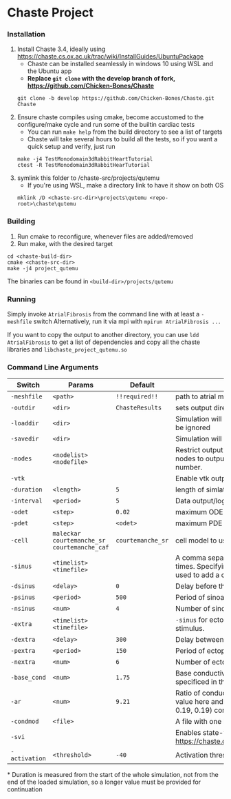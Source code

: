 
# Chaste Project
### Installation
1. Install Chaste 3.4, ideally using https://chaste.cs.ox.ac.uk/trac/wiki/InstallGuides/UbuntuPackage
    * Chaste can be installed seamlessly in windows 10 using WSL and the Ubuntu app
    * **Replace `git clone` with the develop branch of fork, https://github.com/Chicken-Bones/Chaste**
    ```
    git clone -b develop https://github.com/Chicken-Bones/Chaste.git Chaste
    ```
2. Ensure chaste compiles using cmake, become accustomed to the configure/make cycle and run some of the builtin cardiac tests
    * You can run `make help` from the build directory to see a list of targets
    * Chaste will take several hours to build all the tests, so if you want a quick setup and verify, just run  
    ```
    make -j4 TestMonodomain3dRabbitHeartTutorial
    ctest -R TestMonodomain3dRabbitHearTutorial
    ```
3. symlink this folder to /chaste-src/projects/qutemu
    * If you're using WSL, make a directory link to have it show on both OS
    ```
    mklink /D <chaste-src-dir>\projects\qutemu <repo-root>\chaste\qutemu
    ```

### Building
1. Run cmake to reconfigure, whenever files are added/removed
2. Run make, with the desired target
```
cd <chaste-build-dir>
cmake <chaste-src-dir>
make -j4 project_qutemu
```
The binaries can be found in `<build-dir>/projects/qutemu`

### Running
Simply invoke `AtrialFibrosis` from the command line with at least a `-meshfile` switch
Alternatively, run it via mpi with `mpirun AtrialFibrosis ...`

If you want to copy the output to another directory, you can use `ldd AtrialFibrosis` to get a list of dependencies and copy all the chaste libraries and `libchaste_project_qutemu.so`


### Command Line Arguments
| Switch | Params | Default | Description |
| --- | --- | --- | --- |
| `-meshfile` | `<path>` | `!!required!!` | path to atrial mesh (wthout the .node extension)
| `-outdir` | `<dir>` | `ChasteResults` | sets output directory to `testoutput/<dir>`
| `-loaddir` | `<dir>` |  | Simulation will be resumed* from a state in `testoutput/<dir>`. `-meshfile` will be ignored
| `-savedir` | `<dir>` |  | Simulation will be saved in `testoutput/<dir>`
| `-nodes` | `<nodelist>`<br>`<nodefile>` || Restrict output nodes (by number in .node file). A comma separated list of nodes to output or a file where each entry is a single line containing a node number. |
| `-vtk` ||| Enable vtk output |
| `-duration` | `<length>` | `5` | length of simlation (ms) |
| `-interval` | `<period>` | `5` | Data output/logging interval for results.h5 and results.[p]vtk (ms) |
| `-odet` | `<step>` | `0.02` | maximum ODE integration step (ms) |
| `-pdet` | `<step>` | `<odet>` | maximum PDE integration step (ms) |
| `-cell` | `maleckar`<br>`courtemanche_sr`<br>`courtemanche_caf` | `courtemanche_sr` | cell model to use |
| `-sinus` | `<timelist>`<br>`<timefile>` || A comma separated list or newline separated file containing the stimulus times. Specifying this option will ignore `-psinus` and `-nsinus`. `-dsinus` can be used to add a constant to time values in this option. |
| `-dsinus` | `<delay>` | `0` | Delay before the first sinoatrial node trigger (ms) |
| `-psinus` | `<period>` | `500` | Period of sinoatrial trigger (ms) |
| `-nsinus` | `<num>` | `4` | Number of sinoatrial triggers  |
| `-extra` | `<timelist>`<br>`<timefile>` || `-sinus` for ectopic stimulus. Times are relative to the end of the sinus stimulus.  |
| `-dextra` | `<delay>` | `300` | Delay between last sinoatrial trigger and first ectopic trigger (ms) |
| `-pextra` | `<period>` | `150` | Period of ectopic trigger (ms) |
| `-nextra` | `<num>` | `6` | Number of ectopic triggers  |
| `-base_cond` | `<num>` | `1.75` | Base conductivity value (in Chaste's units). Not used if anatomical locations specificed in the .ele file |
| `-ar` | `<num>` | `9.21` | Ratio of conductivity values between longitudinal and transverse (default value here and for -base_cond corresponds to Chaste's traditional (1.75, 0.19, 0.19) conductivity) |
| `-condmod` | `<file>` || A file with one line per element containing conductivity multipliers
| `-svi` ||| Enables state-variable interpolation https://chaste.cs.ox.ac.uk/trac/wiki/ChasteGuides/StateVariableInterpolation
| `-activation` | `<threshold>` | `-40` | Activation threshold used for generating snapshots (mV). |

\* Duration is measured from the start of the whole simulation, not from the end of the loaded simulation, so a longer value must be provided for continuation
